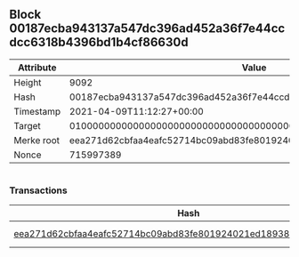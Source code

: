 ## Block 00187ecba943137a547dc396ad452a36f7e44ccdcc6318b4396bd1b4cf86630d

Attribute | Value
--- | ---
Height | 9092
Hash | 00187ecba943137a547dc396ad452a36f7e44ccdcc6318b4396bd1b4cf86630d
Timestamp | 2021-04-09T11:12:27+00:00
Target | 0100000000000000000000000000000000000000000000000000000000000000
Merke root | eea271d62cbfaa4eafc52714bc09abd83fe801924021ed18938427da35391264
Nonce | 715997389

```

```

### Transactions

Hash | Amount
--- | ---
[eea271d62cbfaa4eafc52714bc09abd83fe801924021ed18938427da35391264](eea271d62cbfaa4eafc52714bc09abd83fe801924021ed18938427da35391264.md) | 10.00000000 SKEPTI 
